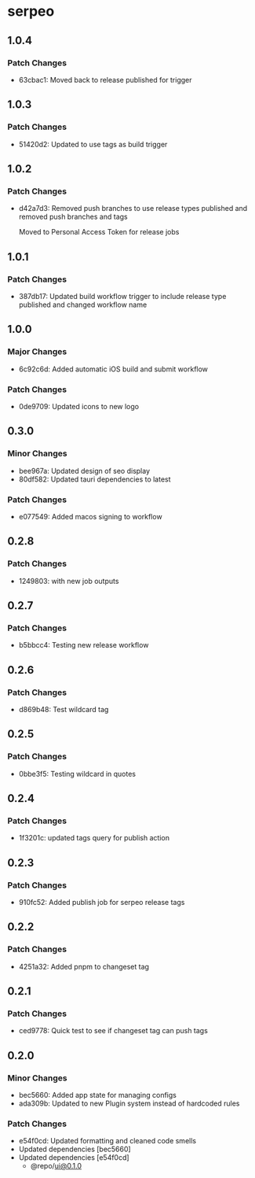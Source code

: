 # serpeo

## 1.0.4

### Patch Changes

- 63cbac1: Moved back to release published for trigger

## 1.0.3

### Patch Changes

- 51420d2: Updated to use tags as build trigger

## 1.0.2

### Patch Changes

- d42a7d3: Removed push branches to use release types published and removed push branches and tags

  Moved to Personal Access Token for release jobs

## 1.0.1

### Patch Changes

- 387db17: Updated build workflow trigger to include release type published and changed workflow name

## 1.0.0

### Major Changes

- 6c92c6d: Added automatic iOS build and submit workflow

### Patch Changes

- 0de9709: Updated icons to new logo

## 0.3.0

### Minor Changes

- bee967a: Updated design of seo display
- 80df582: Updated tauri dependencies to latest

### Patch Changes

- e077549: Added macos signing to workflow

## 0.2.8

### Patch Changes

- 1249803: with new job outputs

## 0.2.7

### Patch Changes

- b5bbcc4: Testing new release workflow

## 0.2.6

### Patch Changes

- d869b48: Test wildcard tag

## 0.2.5

### Patch Changes

- 0bbe3f5: Testing wildcard in quotes

## 0.2.4

### Patch Changes

- 1f3201c: updated tags query for publish action

## 0.2.3

### Patch Changes

- 910fc52: Added publish job for serpeo release tags

## 0.2.2

### Patch Changes

- 4251a32: Added pnpm to changeset tag

## 0.2.1

### Patch Changes

- ced9778: Quick test to see if changeset tag can push tags

## 0.2.0

### Minor Changes

- bec5660: Added app state for managing configs
- ada309b: Updated to new Plugin system instead of hardcoded rules

### Patch Changes

- e54f0cd: Updated formatting and cleaned code smells
- Updated dependencies [bec5660]
- Updated dependencies [e54f0cd]
  - @repo/ui@0.1.0
